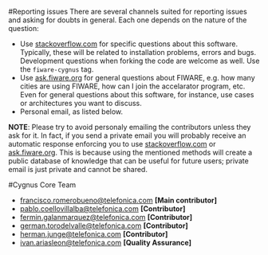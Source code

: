 #Reporting issues
There are several channels suited for reporting issues and asking for doubts in general. Each one depends on the nature of the question:

* Use [stackoverflow.com](http://stackoverflow.com) for specific questions about this software. Typically, these will be related to installation problems, errors and bugs. Development questions when forking the code are welcome as well. Use the `fiware-cygnus` tag.
* Use [ask.fiware.org](https://ask.fiware.org/questions/) for general questions about FIWARE, e.g. how many cities are using FIWARE, how can I join the accelarator program, etc. Even for general questions about this software, for instance, use cases or architectures you want to discuss.
* Personal email, as listed below.

**NOTE**: Please try to avoid personaly emailing the contributors unless they ask for it. In fact, if you send a private email you will probably receive an automatic response enforcing you to use [stackoverflow.com](stackoverflow.com) or [ask.fiware.org](https://ask.fiware.org/questions/). This is because using the mentioned methods will create a public database of knowledge that can be useful for future users; private email is just private and cannot be shared.

#Cygnus Core Team
* [francisco.romerobueno@telefonica.com](mailto:francisco.romerobueno@telefonica.com) **[Main contributor]**
* [pablo.coellovillalba@telefonica.com](mailto:pablo.coellovillalba@telefonica.com) **[Contributor]**
* [fermin.galanmarquez@telefonica.com](mailto:fermin.galanmarquez@telefonica.com) **[Contributor]**
* [german.torodelvalle@telefonica.com](mailto:german.torodelvalle@telefonica.com) **[Contributor]**
* [herman.junge@telefonica.com](mailto:herman.junge@telefonica.com) **[Contributor]**
* [ivan.ariasleon@telefonica.com](mailto:ivan.ariasleon@telefonica.com) **[Quality Assurance]**

